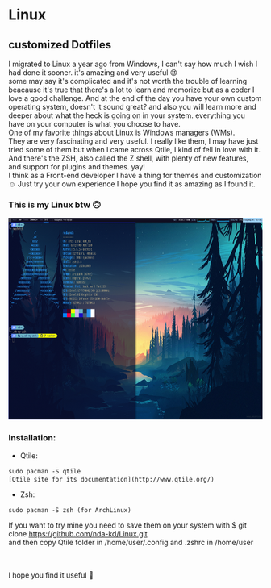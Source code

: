 # Linux
## customized Dotfiles

I migrated to Linux a year ago from Windows, I can't say how much I wish I had done it sooner. it's amazing and very useful :heart_eyes: <br/>
some may say it's complicated and it's not worth the trouble of learning beacause it's true that there's a lot to learn and memorize but as a coder I love a good challenge. And at the end of the day you have your own custom operating system, doesn't it sound great? and also you will learn more and deeper about what the heck is going on in your system. everything you have on your computer is what you choose to have.<br/>
One of my favorite things about Linux is Windows managers (WMs).<br/>
They are very fascinating and very useful. I really like them, I may have just tried some of them but when I came across Qtile, I kind of fell in love with it.<br/>
And there's the ZSH, also called the Z shell, with plenty of new features, and support for plugins and themes. yay!<br/>
I think as a Front-end developer I have a thing for themes and customization :relaxed: Just try your own experience I hope you find it as amazing as I found it.<br/>



  ### This is my Linux btw :upside_down_face: 

<img src="qtile/Screenshot from 2020-05-29 18-57-05.png" width="800" height="400">


### Installation:
* Qtile:
```
sudo pacman -S qtile
[Qtile site for its documentation](http://www.qtile.org/)
```
* Zsh:
```
sudo pacman -S zsh (for ArchLinux)
```

If you want to try mine you need to save them on your system with $ git clone https://github.com/nda-kd/Linux.git<br/>
and then copy Qtile folder in /home/user/.config and .zshrc in /home/user<br/><br/><br/>



I hope you find it useful :slightly_smiling_face:
